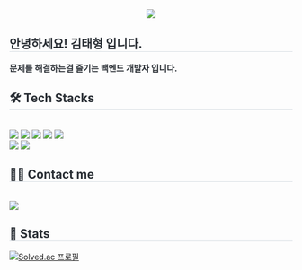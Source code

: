 <div align= "center">
    <img src="https://capsule-render.vercel.app/api?type=wave&color=auto&height=180&text=Hello,%20World&animation=&fontColor=000000&fontSize=70" />
    </div>
    <div style="text-align: left;"> 
    <h2 style="border-bottom: 1px solid #d8dee4; color: #282d33;"> 안녕하세요! 김태형 입니다. </h2>  
    <div style="font-weight: 700; font-size: 15px; text-align: left; color: #282d33;"> 문제를 해결하는걸 즐기는 백엔드 개발자 입니다.</div> 
    </div>
    <div style="text-align: left;">
    <h2 style="border-bottom: 1px solid #d8dee4; color: #282d33;"> 🛠️ Tech Stacks </h2> <br> 
    <div style="margin: ; text-align: left;" "text-align: left;"> <img src="https://img.shields.io/badge/Java-007396?style=for-the-badge&logo=Java&logoColor=white">
          <img src="https://img.shields.io/badge/Spring Boot-6DB33F?style=for-the-badge&logo=Spring Boot&logoColor=white">
          <img src="https://img.shields.io/badge/MySQL-4479A1?style=for-the-badge&logo=MySQL&logoColor=white">
          <img src="https://img.shields.io/badge/Docker-2496ED?style=for-the-badge&logo=Docker&logoColor=white">
          <img src="https://img.shields.io/badge/Jenkins-D24939?style=for-the-badge&logo=Jenkins&logoColor=white">
          <br/><img src="https://img.shields.io/badge/Vue.js-4FC08D?style=for-the-badge&logo=Vue.js&logoColor=white">
          <img src="https://img.shields.io/badge/Tailwind CSS-06B6D4?style=for-the-badge&logo=Tailwind CSS&logoColor=white">
          </div>
    </div>
    <div style="text-align: left;">
    <h2 style="border-bottom: 1px solid #d8dee4; color: #282d33;"> 🧑‍💻 Contact me </h2> <br> 
    <div style="text-align: left;"> <a href=mailto:taehyeonggim44@gmail.com> <img src="https://img.shields.io/badge/Gmail-EA4335?style=for-the-badge&logo=Gmail&logoColor=white&link=mailto:taehyeonggim44@gmail.com"> </a>
    </div>
    <div style="text-align: left;"> 
    <h2 style="border-bottom: 1px solid #d8dee4; color: #282d33;"> 🏅 Stats </h2> 

[![Solved.ac 프로필](http://mazassumnida.wtf/api/v2/generate_badge?boj=kkkxx_00)](https://solved.ac/kkkxx_00)
    </div>
</div>
